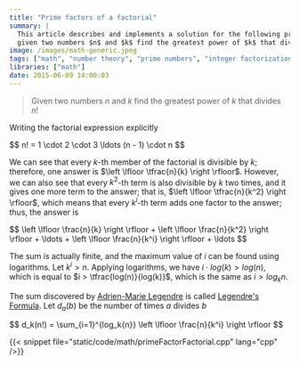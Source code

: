 ```yaml
---
title: "Prime factors of a factorial"
summary: |
  This article describes and implements a solution for the following problem:
  given two numbers $n$ and $k$ find the greatest power of $k$ that divides $n!$
image: /images/math-generic.jpeg
tags: ["math", "number theory", "prime numbers", "integer factorization"]
libraries: ["math"]
date: 2015-06-09 14:00:03
---
```


> Given two numbers $n$ and $k$ find the greatest power of $k$ that divides $n!$

Writing the factorial expression explicitly

<div>$$
n! = 1 \cdot 2 \cdot 3 \ldots (n - 1) \cdot n
$$</div>

We can see that every $k$-th member of the factorial is divisible by $k$; therefore, one answer is $\left \lfloor \tfrac{n}{k} \right \rfloor$. However, we can also see that every $k^2$-th term is also divisible by $k$ two times, and it gives one more term to the answer; that is, $\left \lfloor \tfrac{n}{k^2} \right \rfloor$, which means that every $k^i$-th term adds one factor to the answer; thus, the answer is

<div>$$
\left \lfloor \frac{n}{k} \right \rfloor + \left \lfloor \frac{n}{k^2} \right \rfloor + \ldots + \left \lfloor \frac{n}{k^i} \right \rfloor + \ldots
$$</div>

The sum is actually finite, and the maximum value of $i$ can be found using logarithms. Let $k^i > n$. Applying logarithms, we have $i \cdot log(k) > log(n)$, which is equal to $i > \tfrac{log(n)}{log(k)}$, which is the same as $i > log_k n$.

The sum discovered by [Adrien-Marie Legendre](http://www.wikiwand.com/en/Adrien-Marie_Legendre) is called [Legendre's Formula](http://www.wikiwand.com/en/Legendre%27s_formula). Let $d_a(b)$ be the number of times $a$ divides $b$

<div>$$
d_k(n!) = \sum_{i=1}^{log_k{n}} \left \lfloor \frac{n}{k^i} \right \rfloor
$$</div>

{{< snippet file="static/code/math/primeFactorFactorial.cpp" lang="cpp" />}}
